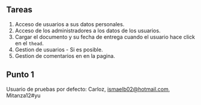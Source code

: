 ## Tareas

1) Acceso de usuarios a sus datos personales.
2) Acceso de los administradores a los datos de los usuarios.
3) Cargar el documento y su fecha de entrega cuando el usuario hace click  en el `thead`.
4) Gestion de usuarios - Si es posible.
5) Gestion de comentarios en en la pagina.

## Punto 1

Usuario de pruebas por defecto: Carloz, ismaelb02@hotmail.com, Mitanza12#yu
